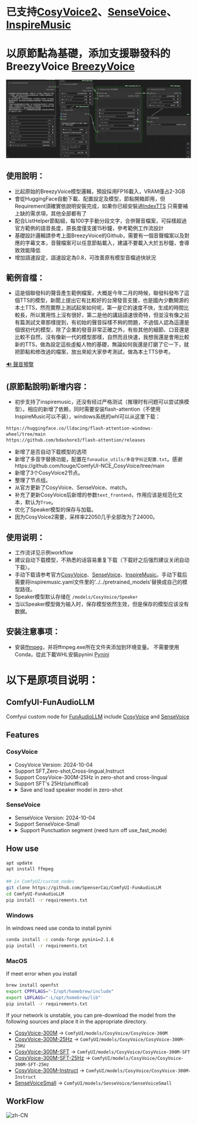 # 已支持[CosyVoice2](https://github.com/FunAudioLLM/CosyVoice)、[SenseVoice](https://github.com/FunAudioLLM/SenseVoice)、[InspireMusic](https://github.com/FunAudioLLM/InspireMusic)  
# 以原節點為基礎，添加支援聯發科的BreezyVoice [BreezyVoice](https://github.com/mtkresearch/BreezyVoice)  

![Demo](assets/BreezeVoice.jpg)

## 使用說明：
 - 比起原始的BreezyVoice模型邏輯，預設採用FP16載入，VRAM僅占2-3GB
 - 會從HuggingFace自動下載、配置設定及模型，節點開箱即用，但Requirement須確實依說明安裝完成，如果你已經安裝過[IndexTTS](https://github.com/billwuhao/ComfyUI_IndexTTS) 只需要補上缺的需求項，其他全部都有了
 - 配合ListHelper節點組，每100字手動分段文字，合併聲音檔案，可採樣超過官方範例的語音長度，原長度僅支援15秒鐘，參考範例工作流設計  
 - 基礎設計邏輯請參考上面BreezyVoice的Github，需要有一個音聲檔案以及對應的字幕文本，音聲檔案可以任意節點載入，建議不要載入大於五秒鐘，會導致效能降低
 - 增加語速設定，語速設定為0.8，可改善原有模型音檔過快狀況

## 範例音檔：
 - 這是個聯發科的聲音產生範例檔案，大概是今年二月的時候，聯發科發布了這個TTS的模型，新聞上提出它有比較好的台灣發音支援，也是國內少數開源的本土TTS，然而實際上測試起來如何呢，第一是它的速度不快，生成的時間比較長，所以實用性上沒有很好，第二是他的講話語速很奇特，但並沒有像之前有篇測試文章那樣提到，有初始的聲音採樣不夠的問題，不過個人認為這還是個很初代的模型，除了企業的發音非常正確之外，有些其他的細節、口音還是比較不自然，沒有像新一代的模型那樣，自然而且快速，我想我還是會用比較新的TTS，做為設定這些虛擬人物的基礎，無論如何我還是打磨了它一下，就把節點和修改過的檔案，放出來給大家參考測試，做為本土TTS參考。

[🔊 聲音預覽](assets/sample.mp3)

## (原節點說明)新增内容：
 - 初步支持了inspiremusic，还没有经过严格测试（推理时有问题可以尝试换模型）。相应的新增了依赖，同时需要安装flash-attention（不使用InspireMusic可以不装），windows系统的whl可以从这里下载：
 ```
https://huggingface.co/lldacing/flash-attention-windows-wheel/tree/main
https://github.com/bdashore3/flash-attention/releases
 ```
 - 新增了是否自动下载模型的选项
 - 新增了多音字替换功能，配置在`funaudio_utils/多音字纠正配置.txt`。感谢https://github.com/touge/ComfyUI-NCE_CosyVoice/tree/main
 - 新增了3个CosyVoice2节点。
 - 整理了节点组。
 - 从官方更新了CosyVoice、SenseVoice、match。
 - 补充了更新CosyVoice后新增的参数`text_frontend`，作用应该是规范化文本，默认为`True`。
 - 优化了Speaker模型的保存与加载。
 - 因为CosyVoice2需要，采样率22050几乎全部改为了24000。
## 使用说明：
 - 工作流详见示例workflow
 - 建议自动下载模型，不熟悉的话容易重复下载（下载好之后强烈建议关闭自动下载）。
 - 手动下载请参考官方[CosyVoice](https://github.com/FunAudioLLM/CosyVoice)、[SenseVoice](https://github.com/FunAudioLLM/SenseVoice)、[InspireMusic](https://github.com/FunAudioLLM/InspireMusic)。手动下载后需要将inspiremusic.yaml文件里的'../../pretrained_models'替换成自己的模型路径。
 - Speaker模型默认存储在 `/models/CosyVoice/Speaker`
 - 当以Speaker模型做为输入时，保存模型依然生效，但是保存的模型应该没有数据。
## 安装注意事项：
 
 - 安装[ffmpeg](https://ffmpeg.org/)，并将ffmpeg.exe所在文件夹添加到环境变量。
 不需要使用Conda，從此下載WHL安裝pynini  [Pynini](https://github.com/billwuhao/pynini-windows-wheels/releases/tag/v2.1.6.post1)  

# 以下是原项目说明：
## ComfyUI-FunAudioLLM
Comfyui custom node for [FunAudioLLM](https://funaudiollm.github.io/) include [CosyVoice](https://github.com/FunAudioLLM/CosyVoice) and [SenseVoice](https://github.com/FunAudioLLM/SenseVoice)

## Features

### CosyVoice
  - CosyVoice Version: 2024-10-04
  - Support SFT,Zero-shot,Cross-lingual,Instruct
  - Support CosyVoice-300M-25Hz in zero-shot and cross-lingual
  - Support SFT's 25Hz(unoffical)
  - <details>
      <summary>Save and load speaker model in zero-shot</summary>
      <img src="./assets/SaveSpeakerModel.png" alt="zh-CN" /> <br>
      <img src="./assets/LoadSpeakerModel.png" alt="zh-CN" />
    </details>

### SenseVoice
  - SenseVoice Version: 2024-10-04
  - Support SenseVoice-Small
  - <details>
      <summary>Support Punctuation segment (need turn off use_fast_mode)</summary>
      <img src="./assets/SenseVoice.png" alt="zh-CN" /> <br>
      <img src="./assets/PuncSegment.png" alt="zh-CN" />
    </details>

## How use
```bash
apt update
apt install ffmpeg

## in ComfyUI/custom_nodes
git clone https://github.com/SpenserCai/ComfyUI-FunAudioLLM
cd ComfyUI-FunAudioLLM
pip install -r requirements.txt

```

### Windows
In windows need use conda to install pynini
```bash
conda install -c conda-forge pynini=2.1.6
pip install -r requirements.txt

```

### MacOS
If meet error when you install
```bash
brew install openfst
export CPPFLAGS="-I/opt/homebrew/include"
export LDFLAGS="-L/opt/homebrew/lib"
pip install -r requirements.txt
```

If your network is unstable, you can pre-download the model from the following sources and place it in the appropriate directory.

- [CosyVoice-300M](https://modelscope.cn/models/iic/CosyVoice-300M) -> `ComfyUI/models/CosyVoice/CosyVoice-300M`
- [CosyVoice-300M-25Hz](https://modelscope.cn/models/iic/CosyVoice-300M-25Hz) -> `ComfyUI/models/CosyVoice/CosyVoice-300M-25Hz`
- [CosyVoice-300M-SFT](https://modelscope.cn/models/iic/CosyVoice-300M-SFT) -> `ComfyUI/models/CosyVoice/CosyVoice-300M-SFT`
- [CosyVoice-300M-SFT-25Hz](https://modelscope.cn/models/MachineS/CosyVoice-300M-SFT-25Hz) -> `ComfyUI/models/CosyVoice/CosyVoice-300M-SFT-25Hz`
- [CosyVoice-300M-Instruct](https://modelscope.cn/models/iic/CosyVoice-300M-Instruct) -> `ComfyUI/models/CosyVoice/CosyVoice-300M-Instruct`
- [SenseVoiceSmall](https://modelscope.cn/models/iic/SenseVoiceSmall) -> `ComfyUI/models/SenseVoice/SenseVoiceSmall`
     
## WorkFlow

<img src="./assets/Workflow_FunAudioLLM.png" alt="zh-CN" />
